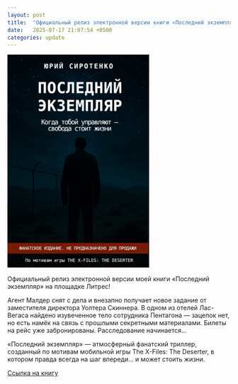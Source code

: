 ```yaml
---
layout: post
title:  "Официальный релиз электронной версии книги «Последний экземпляр»"
date:   2025-07-17 21:07:54 +0500
categories: update
---
```

<img src="/assets/images/xfiles_deserter_cover.jpg" alt="Описание" style="height:480px;">

Официальный релиз электронной версии моей книги «Последний экземпляр» на площадке Литрес!

Агент Малдер снят с дела и внезапно получает новое задание от заместителя директора Уолтера Скиннера. В одном из отелей Лас-Вегаса найдено изувеченное тело сотрудника Пентагона — зацепок нет, но есть намёк на связь с прошлыми секретными материалами. Билеты на рейс уже забронированы. Расследование начинается...

«Последний экземпляр» — атмосферный фанатский триллер, созданный по мотивам мобильной игры The X-Files: The Deserter, в котором правда всегда на шаг впереди… и может стоить жизни.

[Ссылка на книгу](https://litres.ru/72237430/)
